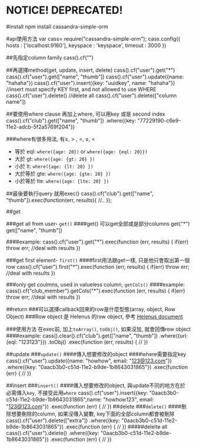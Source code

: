 # NOTICE! DEPRECATED!
#install
	npm install cassandra-simple-orm

#api使用方法
	var cass= require("cassandra-simple-orm");
	cass.config({
            hosts        : ['localhost:9160'],
            keyspace     : 'keyspace',
            timeout      : 3000
        })
	


##先指定column family
	cass().cf("<column family name>")

##再選擇method(get, update, insert, delete)
	cass().cf("user").get("*")
	cass().cf("user").get(["name", "thumb"])
	cass().cf("user").update({name: "hahaha"})
	cass().cf("user").insert({key: "uuidkey", name: "hahaha"}) //insert must specify KEY first, and not allowed to use WHERE
	cass().cf("user").delete() //delete all
	cass().cf("user").delete(["column name"])

##要使用where clause 再加上where, 可以用key 或是 second index
	cass().cf("club").get(["name", "thumb"])
	    .where({key: "77229190-c6e9-11e2-adcb-5f2a5769f204"})

###where有很多用法, 有≥, > , =, ≤, <

*	等於 eql:  	`where({age: 20})` or `where({age: {eql: 20}})`
*	大於 gt:  	`where({age: {gt: 20} })` 
*	小於 lt:  	`where({age: {lt: 20} })` 
*	大於等於 gte:  	`where({age: {gte: 20} })` 
*	小於等於 lte:  	`where({age: {lte: 20} })` 


##最後要執行query 就用exec()
	cass().cf("club").get(["name", "thumb"]).exec(function(err, results){
		//..
		});


##get

###get all from user- `get()`
####get() 可以get全部或是部分columns
	get("*")
	get(["name", "thumb"])

####example:
	cass().cf("user").get("*").exec(function (err, results) {
      	if(err) throw err;
      	//deal with results
      })


###get first element-  `first()`
####first用法跟get一樣, 只是他只會取出第一個row
	cass().cf("user").first("*").exec(function (err, results) {
      	if(err) throw err;
      	//deal with results
      })

###only get coulmns, used in valueless column, `getCols()`
####example:
	cass().cf("club_member").getCols("*").exec(function (err, results) {
      	if(err) throw err;
      	//deal with results
      })

##return
###可以選擇callback回來的row是什麼型態(array, object, Row Object)
###Row object 是 Helenus 的row object, 參考 [Helenus document](https://github.com/simplereach/helenus#row)

###使用方法
在exec前, 加上`toArray()`, `toObj()`, 如果沒加, 就會回傳row object
####example:
	 cass().clear().cf("club").get(["name", "thumb"])
      	  .where({url: {eql: "123123"}})
      	  .toObj()
      	  .exec(function (err, results) {
	      	//
	      })


##update
###`update()`
####傳入想要修改的object
####where需要指定key
	cass().cf("user").update({name: "howhow", email: "123@123.com"})
      	  .where({key: "0aacb3b0-c51d-11e2-b9de-1b8643031865"})
      	  .exec(function (err) {
      	  	//
      	  	})

##insert
###`insert()`
####傳入想要修改的object, 與update不同的地方在於 必需傳入`key`, 不接受此用`where`
	cass().cf("user").insert({key: "0aacb3b0-c51d-11e2-b9de-1b8643031865",name: "howhow123", email: "123@123.com"})
      	 .exec(function (err) {
      	  	//
      	  	})
##delete
###`delete()`
####刪除想要刪除的column, 如果沒傳入變數, key下面的全部column都會被刪除
	cass().cf("user").delete(["extra"])
	      		.where({key: "0aacb3b0-c51d-11e2-b9de-1b8643031865"})
	      		.exec(function (err) {
		      	//
		      })
#####delelte all
	cass().cf("user").delete()
	      		.where({key: "0aacb3b0-c51d-11e2-b9de-1b8643031865"})
	      		.exec(function (err) {
		      	//
		      })
